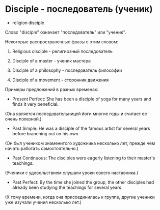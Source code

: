 # Disciple - последователь (ученик)

- religion disciple

Слово "disciple" означает "последователь" или "ученик".

Некоторые распространенные фразы с этим словом:

1. Religious disciple - религиозный последователь

2. Disciple of a master - ученик мастера

3. Disciple of a philosophy - последователь философии

4. Disciple of a movement - сторонник движения

Примеры предложений в разных временах:

- Present Perfect: She has been a disciple of yoga for many years and finds it very beneficial.

(Она является последовательницей йоги многие годы и считает ее очень полезной.)

- Past Simple: He was a disciple of the famous artist for several years before branching out on his own.

(Он был учеником знаменитого художника несколько лет, прежде чем начать работать самостоятельно.)

- Past Continuous: The disciples were eagerly listening to their master's teachings.

(Ученики с удовольствием слушали уроки своего наставника.)

- Past Perfect: By the time she joined the group, the other disciples had already been studying the teachings for several years.

(К тому времени, когда она присоединилась к группе, другие ученики уже изучали учения несколько лет.)
